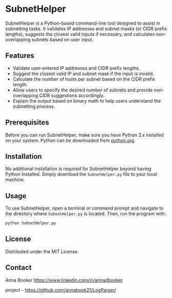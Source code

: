 # SubnetHelper

SubnetHelper is a Python-based command-line tool designed to assist in subnetting tasks. It validates IP addresses and subnet masks (or CIDR prefix lengths), suggests the closest valid inputs if necessary, and calculates non-overlapping subnets based on user input. 

## Features

- Validate user-entered IP addresses and CIDR prefix lengths.
- Suggest the closest valid IP and subnet mask if the input is invalid.
- Calculate the number of hosts per subnet based on the CIDR prefix length.
- Allow users to specify the desired number of subnets and provide non-overlapping CIDR suggestions accordingly.
- Explain the output based on binary math to help users understand the subnetting process.

## Prerequisites

Before you can run SubnetHelper, make sure you have Python 3.x installed on your system. Python can be downloaded from [python.org](https://www.python.org/downloads/).

## Installation

No additional installation is required for SubnetHelper beyond having Python installed. Simply download the `SubnetHelper.py` file to your local machine.

## Usage

To use SubnetHelper, open a terminal or command prompt and navigate to the directory where `SubnetHelper.py` is located. Then, run the program with:

```bash
python SubnetHelper.py
```

## License

Distributed under the MIT License.

## Contact

Anna Booker https://www.linkedin.com/in/annadbooker

project - https://github.com/annabook21/LogParser/
